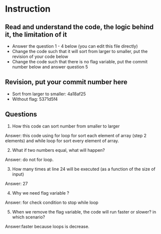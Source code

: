 ﻿# Instruction

## Read and understand the code, the logic behind it, the limitation of it
* Answer the question 1 - 4 below (you can edit this file directly)
* Change the code such that it will sort from larger to smaller, put the revision of your code below
* Change the code such that there is no flag variable, put the commit number below and answer question 5 


## Revision, put your commit number here
* Sort from larger to smaller: 4a18af25 
* Without flag: 5371d5f4 

## Questions
1. How this code can sort number from smaller to larger
 
Answer: this code using for loop for sort each element of array (step 2 elements) and while loop for sort every element of array.

2. What if two numbers equal, what will happen? 

Answer: do not for loop.

3. How many times at line 24 will be executed (as a function of the size of input) 

Answer: 27

4. Why we need flag variable ? 

Answer: for check condition to stop while loop

5. When we remove the flag variable, the code will run faster or slower? in which scenario? 

Answer:faster because loops is decrease.